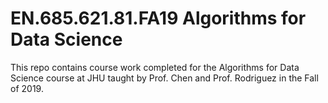 # EN.685.621.81.FA19 Algorithms for Data Science
This repo contains course work completed for the Algorithms for Data Science course at JHU taught by Prof. Chen and Prof. Rodriguez in the Fall of 2019.

